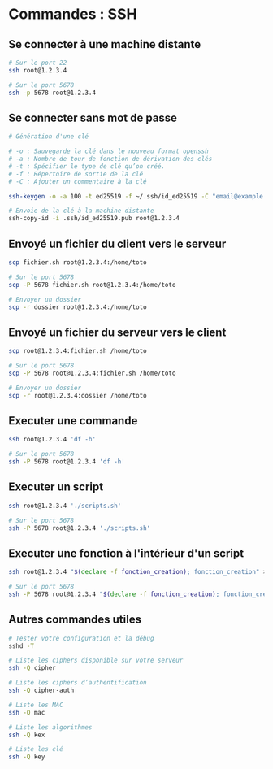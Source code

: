 # Commandes : SSH

## Se connecter à une machine distante
```bash
# Sur le port 22
ssh root@1.2.3.4

# Sur le port 5678
ssh -p 5678 root@1.2.3.4
```

## Se connecter sans mot de passe
```bash
# Génération d'une clé

# -o : Sauvegarde la clé dans le nouveau format openssh
# -a : Nombre de tour de fonction de dérivation des clés
# -t : Spécifier le type de clé qu’on créé.
# -f : Répertoire de sortie de la clé
# -C : Ajouter un commentaire à la clé

ssh-keygen -o -a 100 -t ed25519 -f ~/.ssh/id_ed25519 -C "email@example.com"

# Envoie de la clé à la machine distante
ssh-copy-id -i .ssh/id_ed25519.pub root@1.2.3.4
```

## Envoyé un fichier du client vers le serveur
```bash
scp fichier.sh root@1.2.3.4:/home/toto

# Sur le port 5678
scp -P 5678 fichier.sh root@1.2.3.4:/home/toto

# Envoyer un dossier
scp -r dossier root@1.2.3.4:/home/toto
```

## Envoyé un fichier du serveur vers le client
```bash
scp root@1.2.3.4:fichier.sh /home/toto

# Sur le port 5678
scp -P 5678 root@1.2.3.4:fichier.sh /home/toto

# Envoyer un dossier
scp -r root@1.2.3.4:dossier /home/toto
```

## Executer une commande
```bash
ssh root@1.2.3.4 'df -h'

# Sur le port 5678
ssh -P 5678 root@1.2.3.4 'df -h'
```

## Executer un script
```bash
ssh root@1.2.3.4 './scripts.sh'

# Sur le port 5678
ssh -P 5678 root@1.2.3.4 './scripts.sh'
```

## Executer une fonction à l'intérieur d'un script
```bash
ssh root@1.2.3.4 "$(declare -f fonction_creation); fonction_creation" > /dev/null 2>&1

# Sur le port 5678
ssh -P 5678 root@1.2.3.4 "$(declare -f fonction_creation); fonction_creation" > /dev/null 2>&1
```

## Autres commandes utiles
```bash
# Tester votre configuration et la débug
sshd -T

# Liste les ciphers disponible sur votre serveur
ssh -Q cipher

# Liste les ciphers d’authentification
ssh -Q cipher-auth

# Liste les MAC
ssh -Q mac

# Liste les algorithmes
ssh -Q kex

# Liste les clé
ssh -Q key
```